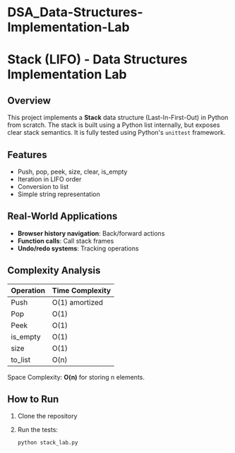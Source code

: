 # DSA_Data-Structures-Implementation-Lab

# Stack (LIFO) - Data Structures Implementation Lab

## Overview

This project implements a **Stack** data structure (Last-In-First-Out) in Python from scratch. The stack is built using a Python list internally, but exposes clear stack semantics. It is fully tested using Python's `unittest` framework.

## Features

* Push, pop, peek, size, clear, is\_empty
* Iteration in LIFO order
* Conversion to list
* Simple string representation

## Real-World Applications

* **Browser history navigation**: Back/forward actions
* **Function calls**: Call stack frames
* **Undo/redo systems**: Tracking operations

## Complexity Analysis

| Operation | Time Complexity |
| --------- | --------------- |
| Push      | O(1) amortized  |
| Pop       | O(1)            |
| Peek      | O(1)            |
| is\_empty | O(1)            |
| size      | O(1)            |
| to\_list  | O(n)            |

Space Complexity: **O(n)** for storing n elements.

## How to Run

1. Clone the repository
2. Run the tests:

   ```bash
   python stack_lab.py
